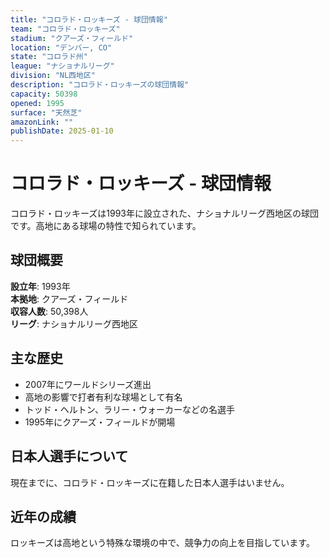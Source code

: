 ```yaml
---
title: "コロラド・ロッキーズ - 球団情報"
team: "コロラド・ロッキーズ"
stadium: "クアーズ・フィールド"
location: "デンバー, CO"
state: "コロラド州"
league: "ナショナルリーグ"
division: "NL西地区"
description: "コロラド・ロッキーズの球団情報"
capacity: 50398
opened: 1995
surface: "天然芝"
amazonLink: ""
publishDate: 2025-01-10
---
```


# コロラド・ロッキーズ - 球団情報

コロラド・ロッキーズは1993年に設立された、ナショナルリーグ西地区の球団です。高地にある球場の特性で知られています。

## 球団概要

**設立年**: 1993年  
**本拠地**: クアーズ・フィールド  
**収容人数**: 50,398人  
**リーグ**: ナショナルリーグ西地区  

## 主な歴史

- 2007年にワールドシリーズ進出
- 高地の影響で打者有利な球場として有名
- トッド・ヘルトン、ラリー・ウォーカーなどの名選手
- 1995年にクアーズ・フィールドが開場

## 日本人選手について

現在までに、コロラド・ロッキーズに在籍した日本人選手はいません。

## 近年の成績

ロッキーズは高地という特殊な環境の中で、競争力の向上を目指しています。